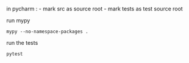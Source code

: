 in pycharm :
    - mark src as source root
    - mark tests as test source root


run mypy
```shell
mypy --no-namespace-packages .
```

run the tests
```shell
pytest
```